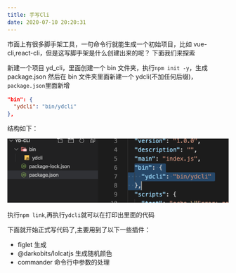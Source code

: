 ```yaml
---
title: 手写Cli
date: 2020-07-10 20:20:31
---
```


市面上有很多脚手架工具，一句命令行就能生成一个初始项目，比如 vue-cli,react-cli，但是这写脚手架是什么创建出来的呢？
下面我们来探索

新建一个项目 yd_cli，里面创建一个 bin 文件夹，执行`npm init -y`，生成 package.json
然后在 bin 文件夹里面新建一个 ydcli(不加任何后缀)，`package.json`里面新增

```json
"bin": {
  "ydcli": "bin/ydcli"
},
```

结构如下：

<!-- ![cli](/engineering/cli.png) -->
<img src='../../assets/engineering/cli.png'>

执行`npm link`,再执行`ydcli`就可以在打印出里面的代码

下面就开始正式写代码了,主要用到了以下一些插件：

- figlet 生成
- @darkobits/lolcatjs 生成随机颜色
- commander 命令行中参数的处理
